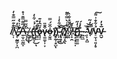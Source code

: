 <div align="center">

<b>/̸̠̜̅̐͊̋̿̐̓\̸̧͔̰̳̦̣̪̈̏̓ ̴̡̛̅͐͛̀̽/̶̱̼̣̤̰̲̣̈́̋͌̿̄̍̊\̴̲̣̝̀͜ͅ ̸̝̮̟̹̀̆̋̿ ̴̤̻̀(̵̙̺̳̩͐͗́͑͋̓̕͜ͅ(̵̺͖̤͌͂͑̐̕o̶̢̘͔̒̈̑̒͊v̴̢͚͚͎͎̞͒͊̎ȯ̶̞̮͖̑̈́̿)̸̳̥̰̜̥̺̐ͅ)̴͎̜͍̱̋̌͋̓̾̚͜ ̷̨̢̥̅͝ͅ(̸̢̛̼̞̭͋ͅ)̸͚̰͛̔̾̀̿͒͂:̴͓̞̑̌̂̆̊͋̀:̸͎̟̯̂̓̌:̶̢͙͙͕̠̩͆(̷̮͍͚̫͚͂̍̒̋̕)̵̳̗̊̍̽́ ̵͍̪̲̀̍ ̴̤̚ ̴̹̙͙̻̓̉̚͝V̸̘̅̀̒̃̚V̴̠̼̩̘͈̦̥̉͋̐͗͌͠V̵̪̮̅̉̓</b>

</div>

